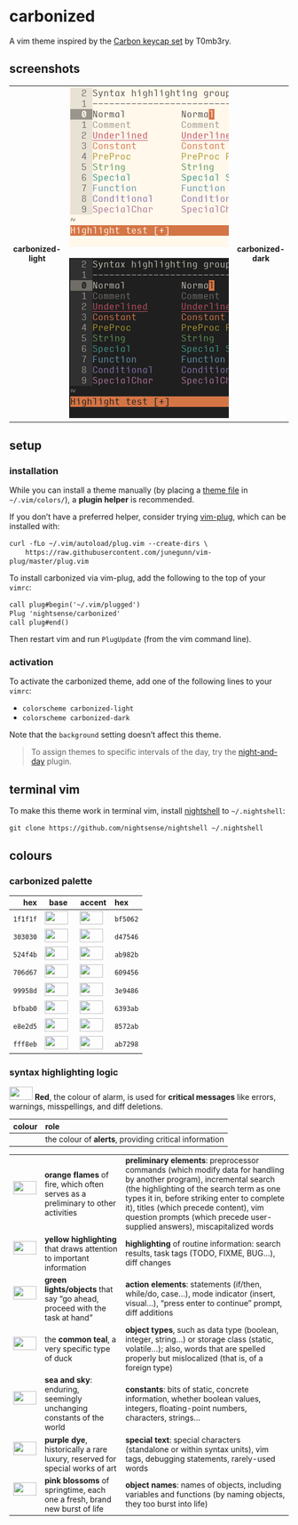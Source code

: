 <h1 id="carbonized">carbonized</h1>

<p>A vim theme inspired by the <a href="https://geekhack.org/index.php?topic=79693.0">Carbon keycap set</a> by T0mb3ry.</p>

<h2 id="screenshots">screenshots</h2>

<table>
<tr></tr><tr><td align="center"><strong>carbonized-<br />light</strong></td>
<td align="center"><img src="/img/screenshot-carbonized-light.png" alt="screenshot of the carbonized-light vim theme" width="288" /> <img src="/img/screenshot-carbonized-dark.png" alt="screenshot of the carbonized-dark vim theme" width="288" /></td>
<td align="center"><strong>carbonized-<br />dark</strong></td></tr>
</table>

<h2 id="setup">setup</h2>

<h3 id="installation">installation</h3>

<p>While you can install a theme manually (by placing a <a href="https://github.com/nightsense/carbonized/tree/master/colors">theme file</a> in <code class="highlighter-rouge">~/.vim/colors/</code>), a <strong>plugin helper</strong> is recommended.</p>

<p>If you don’t have a preferred helper, consider trying <a href="https://github.com/junegunn/vim-plug">vim-plug</a>, which can be installed with:</p>

<div class="highlighter-rouge"><pre class="highlight"><code>curl -fLo ~/.vim/autoload/plug.vim --create-dirs \
    https://raw.githubusercontent.com/junegunn/vim-plug/master/plug.vim
</code></pre>
</div>

<p>To install carbonized via vim-plug, add the following to the top of your <code class="highlighter-rouge">vimrc</code>:</p>

<div class="highlighter-rouge"><pre class="highlight"><code>call plug#begin('~/.vim/plugged')
Plug 'nightsense/carbonized'
call plug#end()
</code></pre>
</div>

<p>Then restart vim and run <code class="highlighter-rouge">PlugUpdate</code> (from the vim command line).</p>

<h3 id="activation">activation</h3>

<p>To activate the carbonized theme, add one of the following lines to your <code class="highlighter-rouge">vimrc</code>:</p>

<ul>
  <li><code class="highlighter-rouge">colorscheme carbonized-light</code></li>
  <li><code class="highlighter-rouge">colorscheme carbonized-dark</code></li>
</ul>

<p>Note that the <code class="highlighter-rouge">background</code> setting doesn’t affect this theme.</p>

<blockquote>
  <p>To assign themes to specific intervals of the day, try the <a href="https://github.com/nightsense/night-and-day">night-and-day</a> plugin.</p>
</blockquote>

<h2 id="terminal-vim">terminal vim</h2>

<p>To make this theme work in terminal vim, install <a href="https://github.com/nightsense/nightshell">nightshell</a> to <code class="highlighter-rouge">~/.nightshell</code>:</p>

<div class="highlighter-rouge"><pre class="highlight"><code>git clone https://github.com/nightsense/nightshell ~/.nightshell
</code></pre>
</div>

<h2 id="colours">colours</h2>

<h3 id="carbonized-palette">carbonized palette</h3>

<table>
  <thead>
    <tr>
      <th style="text-align: right">hex</th>
      <th style="text-align: center">base</th>
      <th style="text-align: center">accent</th>
      <th style="text-align: left">hex</th>
    </tr>
  </thead>
  <tbody>
    <tr>
      <td style="text-align: right"><code class="highlighter-rouge">1f1f1f</code></td>
      <td style="text-align: center"><img src="http://www.colorhexa.com/1f1f1f.png" height="24" width="42" /> </td>
      <td style="text-align: center"><img src="http://www.colorhexa.com/bf5062.png" height="24" width="42" /> </td>
      <td style="text-align: left"><code class="highlighter-rouge">bf5062</code></td>
    </tr>
    <tr>
      <td style="text-align: right"><code class="highlighter-rouge">303030</code></td>
      <td style="text-align: center"><img src="http://www.colorhexa.com/303030.png" height="24" width="42" /> </td>
      <td style="text-align: center"><img src="http://www.colorhexa.com/d47546.png" height="24" width="42" /> </td>
      <td style="text-align: left"><code class="highlighter-rouge">d47546</code></td>
    </tr>
    <tr>
      <td style="text-align: right"><code class="highlighter-rouge">524f4b</code></td>
      <td style="text-align: center"><img src="http://www.colorhexa.com/524f4b.png" height="24" width="42" /> </td>
      <td style="text-align: center"><img src="http://www.colorhexa.com/ab982b.png" height="24" width="42" /> </td>
      <td style="text-align: left"><code class="highlighter-rouge">ab982b</code></td>
    </tr>
    <tr>
      <td style="text-align: right"><code class="highlighter-rouge">706d67</code></td>
      <td style="text-align: center"><img src="http://www.colorhexa.com/706d67.png" height="24" width="42" /> </td>
      <td style="text-align: center"><img src="http://www.colorhexa.com/609456.png" height="24" width="42" /> </td>
      <td style="text-align: left"><code class="highlighter-rouge">609456</code></td>
    </tr>
    <tr>
      <td style="text-align: right"><code class="highlighter-rouge">99958d</code></td>
      <td style="text-align: center"><img src="http://www.colorhexa.com/99958d.png" height="24" width="42" /> </td>
      <td style="text-align: center"><img src="http://www.colorhexa.com/3e9486.png" height="24" width="42" /> </td>
      <td style="text-align: left"><code class="highlighter-rouge">3e9486</code></td>
    </tr>
    <tr>
      <td style="text-align: right"><code class="highlighter-rouge">bfbab0</code></td>
      <td style="text-align: center"><img src="http://www.colorhexa.com/bfbab0.png" height="24" width="42" /> </td>
      <td style="text-align: center"><img src="http://www.colorhexa.com/6393ab.png" height="24" width="42" /> </td>
      <td style="text-align: left"><code class="highlighter-rouge">6393ab</code></td>
    </tr>
    <tr>
      <td style="text-align: right"><code class="highlighter-rouge">e8e2d5</code></td>
      <td style="text-align: center"><img src="http://www.colorhexa.com/e8e2d5.png" height="24" width="42" /> </td>
      <td style="text-align: center"><img src="http://www.colorhexa.com/8572ab.png" height="24" width="42" /> </td>
      <td style="text-align: left"><code class="highlighter-rouge">8572ab</code></td>
    </tr>
    <tr>
      <td style="text-align: right"><code class="highlighter-rouge">fff8eb</code></td>
      <td style="text-align: center"><img src="http://www.colorhexa.com/fff8eb.png" height="24" width="42" /> </td>
      <td style="text-align: center"><img src="http://www.colorhexa.com/ab7298.png" height="24" width="42" /> </td>
      <td style="text-align: left"><code class="highlighter-rouge">ab7298</code></td>
    </tr>
  </tbody>
</table>

<h3 id="syntax-highlighting-logic">syntax highlighting logic</h3>

<p><img src="http://www.colorhexa.com/bf5062.png" height="24" width="42" />
<strong>Red</strong>, the colour of alarm, is used for <strong>critical messages</strong> like errors, warnings, misspellings, and diff deletions.</p>

<table>
  <thead>
    <tr>
      <th style="text-align: left">colour</th>
      <th style="text-align: left">role</th>
    </tr>
  </thead>
  <tbody>
    <tr>
      <td style="text-align: left"> </td>
      <td style="text-align: left">the colour of <strong>alerts</strong>, providing critical information<br /></td>
    </tr>
  </tbody>
</table>

<table>
  <tbody>
    <tr>
      <td><img src="http://www.colorhexa.com/d47546.png" height="24" width="42" /> </td>
      <td><strong>orange flames</strong> of fire, which often serves as a preliminary to other activities</td>
      <td><strong>preliminary elements</strong>: preprocessor commands (which modify data for handling by another program), incremental search (the highlighting of the search term as one types it in, before striking enter to complete it), titles (which precede content), vim question prompts (which precede user-supplied answers), miscapitalized words</td>
    </tr>
    <tr>
      <td><img src="http://www.colorhexa.com/ab982b.png" height="24" width="42" /> </td>
      <td><strong>yellow highlighting</strong> that draws attention to important information</td>
      <td><strong>highlighting</strong> of routine information: search results, task tags (TODO, FIXME, BUG…), diff changes</td>
    </tr>
    <tr>
      <td><img src="http://www.colorhexa.com/609456.png" height="24" width="42" /> </td>
      <td><strong>green lights/objects</strong> that say “go ahead, proceed with the task at hand”</td>
      <td><strong>action elements</strong>: statements (if/then, while/do, case…), mode indicator (insert, visual…), “press enter to continue” prompt, diff additions</td>
    </tr>
    <tr>
      <td><img src="http://www.colorhexa.com/3e9486.png" height="24" width="42" /> </td>
      <td>the <strong>common teal</strong>, a very specific type of duck</td>
      <td><strong>object types</strong>, such as data type (boolean, integer, string…) or storage class (static, volatile…); also, words that are spelled properly but mislocalized (that is, of a foreign type)</td>
    </tr>
    <tr>
      <td><img src="http://www.colorhexa.com/6393ab.png" height="24" width="42" /> </td>
      <td><strong>sea and sky</strong>: enduring, seemingly unchanging constants of the world</td>
      <td><strong>constants</strong>: bits of static, concrete information, whether boolean values, integers, floating-point numbers, characters, strings…</td>
    </tr>
    <tr>
      <td><img src="http://www.colorhexa.com/8572ab.png" height="24" width="42" /> </td>
      <td><strong>purple dye</strong>, historically a rare luxury, reserved for special works of art</td>
      <td><strong>special text</strong>: special characters (standalone or within syntax units), vim tags, debugging statements, rarely-used words</td>
    </tr>
    <tr>
      <td><img src="http://www.colorhexa.com/ab7298.png" height="24" width="42" /> </td>
      <td><strong>pink blossoms</strong> of springtime, each one a fresh, brand new burst of life</td>
      <td><strong>object names</strong>: names of objects, including variables and functions (by naming objects, they too burst into life)</td>
    </tr>
  </tbody>
</table>
